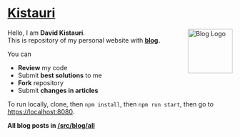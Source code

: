 # <a href="https://dtroode.vercel.app/">Kistauri</a>

<img
  align="right"
  src="https://dtroode.vercel.app/icon.svg"
  width="100px"
  height="100px"
  alt="Blog Logo">

Hello, I am **David Kistauri**.\
This is repository of my personal website with **[blog](https://dtroode.vercel.app/blog).**

You can

- **Review** my code
- Submit **best solutions** to me
- **Fork** repository
- Submit **changes in articles**

To run locally, clone, then `npm install`, then `npm run start`, then go to [https://localhost:8080](https://localhost:8000).

**All blog posts in [/src/blog/all](https://github.com/dtroode/kistauri/blob/master/src/blog/all)**
